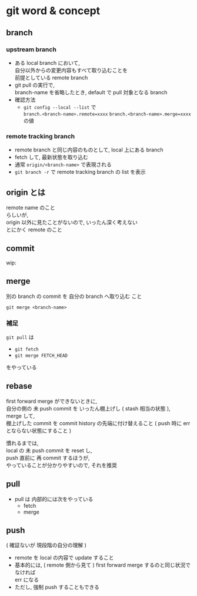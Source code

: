 
# git word & concept


## branch

### upstream branch

- ある local branch において,  
  自分以外からの変更内容もすべて取り込むことを  
  前提としている remote branch
- git pull の実行で,  
  branch-name を省略したとき, default で pull 対象となる branch
- 確認方法
  - `git config --local --list` で  
    `branch.<branch-name>.remote=xxxx`
    `branch.<branch-name>.merge=xxxx`
    の値


### remote tracking branch

- remote branch と同じ内容のものとして, local 上にある branch
- fetch して, 最新状態を取り込む
- 通常 `origin/<branch-name>` で表現される
- `git branch -r` で remote tracking branch の list を表示


## origin とは

remote name のこと  
らしいが,  
origin 以外に見たことがないので, いったん深く考えない  
とにかく remote のこと


## commit

wip:


## merge

別の branch の commit を 自分の branch へ取り込む こと

```
git merge <branch-name>
```

### 補足

`git pull` は

- `git fetch`
- `git merge FETCH_HEAD`

をやっている


## rebase

first forward merge ができないときに,  
自分の側の 未 push commit を いったん棚上げし ( stash 相当の状態 ),  
merge して,  
棚上げした commit を commit history の先端に付け替えること
( push 時に err とならない状態にすること )


慣れるまでは,  
local の 未 push commit を reset し,  
push 直前に 再 commit するほうが,  
やっていることが分かりやすいので, それを推奨


## pull

- pull は 内部的には次をやっている
  - fetch
  - merge


## push

( 確証ないが 現段階の自分の理解 )

- remote を local の内容で update すること
- 基本的には, ( remote 側から見て ) first forward merge するのと同じ状況でなければ  
  err になる
- ただし, 強制 push することもできる



